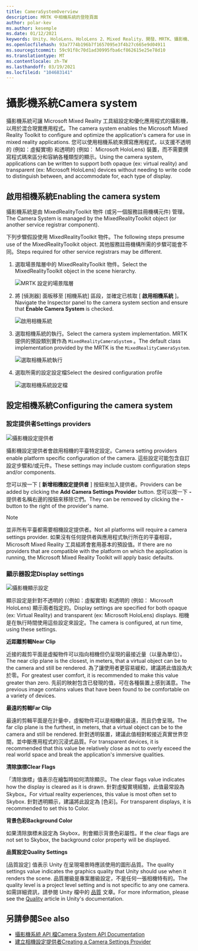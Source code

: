 ```yaml
---
title: CameraSystemOverview
description: MRTK 中相機系統的登陸頁面
author: polar-kev
ms.author: kesemple
ms.date: 01/12/2021
keywords: Unity、HoloLens、HoloLens 2、Mixed Reality、開發、MRTK、攝影機、
ms.openlocfilehash: 93a7774b196b7f1657095e3f4b27c665e9d04911
ms.sourcegitcommit: 59c91f8c70d1ad30995fba6cf862615e25e78d10
ms.translationtype: MT
ms.contentlocale: zh-TW
ms.lasthandoff: 03/19/2021
ms.locfileid: "104683141"
---
```

# <a name="camera-system"></a><span data-ttu-id="ddf9e-104">攝影機系統</span><span class="sxs-lookup"><span data-stu-id="ddf9e-104">Camera system</span></span>

<span data-ttu-id="ddf9e-105">攝影機系統可讓 Microsoft Mixed Reality 工具組設定和優化應用程式的攝影機，以用於混合現實應用程式。</span><span class="sxs-lookup"><span data-stu-id="ddf9e-105">The camera system enables the Microsoft Mixed Reality Toolkit to configure and optimize the application's camera for use in mixed reality applications.</span></span> <span data-ttu-id="ddf9e-106">您可以使用相機系統來撰寫應用程式，以支援不透明的 (例如：虛擬實境) 和透明的 (例如： Microsoft HoloLens) 裝置，而不需要撰寫程式碼來區分和容納各種類型的顯示。</span><span class="sxs-lookup"><span data-stu-id="ddf9e-106">Using the camera system, applications can be written to support both opaque (ex: virtual reality) and transparent (ex: Microsoft HoloLens) devices without needing to write code to distinguish between, and accommodate for, each type of display.</span></span>

## <a name="enabling-the-camera-system"></a><span data-ttu-id="ddf9e-107">啟用相機系統</span><span class="sxs-lookup"><span data-stu-id="ddf9e-107">Enabling the camera system</span></span>

<span data-ttu-id="ddf9e-108">攝影機系統是由 MixedRealityToolkit 物件 (或另一個服務註冊機構元件) 管理。</span><span class="sxs-lookup"><span data-stu-id="ddf9e-108">The Camera System is managed by the MixedRealityToolkit object (or another service registrar component).</span></span>

<span data-ttu-id="ddf9e-109">下列步驟假設使用 MixedRealityToolkit 物件。</span><span class="sxs-lookup"><span data-stu-id="ddf9e-109">The following steps presume use of the MixedRealityToolkit object.</span></span> <span data-ttu-id="ddf9e-110">其他服務註冊機構所需的步驟可能會不同。</span><span class="sxs-lookup"><span data-stu-id="ddf9e-110">Steps required for other service registrars may be different.</span></span>

1. <span data-ttu-id="ddf9e-111">選取場景階層中的 MixedRealityToolkit 物件。</span><span class="sxs-lookup"><span data-stu-id="ddf9e-111">Select the MixedRealityToolkit object in the scene hierarchy.</span></span>

    ![MRTK 設定的場景階層](../images/MRTK_ConfiguredHierarchy.png)

2. <span data-ttu-id="ddf9e-113">將 [偵測器] 面板移至 [相機系統] 區段，並確定已核取 [ **啟用相機系統** ]。</span><span class="sxs-lookup"><span data-stu-id="ddf9e-113">Navigate the Inspector panel to the camera system section and ensure that **Enable Camera System** is checked.</span></span>

    ![啟用相機系統](../images/camera-system/EnableCameraSystem.png)

3. <span data-ttu-id="ddf9e-115">選取相機系統的執行。</span><span class="sxs-lookup"><span data-stu-id="ddf9e-115">Select the camera system implementation.</span></span> <span data-ttu-id="ddf9e-116">MRTK 提供的預設類別實作為 `MixedRealityCameraSystem` 。</span><span class="sxs-lookup"><span data-stu-id="ddf9e-116">The default class implementation provided by the MRTK is the `MixedRealityCameraSystem`.</span></span>

    ![選取相機系統執行](../images/camera-system/SelectCameraSystemType.png)

4. <span data-ttu-id="ddf9e-118">選取所需的設定設定檔</span><span class="sxs-lookup"><span data-stu-id="ddf9e-118">Select the desired configuration profile</span></span>

    ![選取相機系統設定檔](../images/camera-system/SelectCameraProfile.png)

## <a name="configuring-the-camera-system"></a><span data-ttu-id="ddf9e-120">設定相機系統</span><span class="sxs-lookup"><span data-stu-id="ddf9e-120">Configuring the camera system</span></span>

### <a name="settings-providers"></a><span data-ttu-id="ddf9e-121">設定提供者</span><span class="sxs-lookup"><span data-stu-id="ddf9e-121">Settings providers</span></span>

![攝影機設定提供者](../images/camera-system/CameraSettingsProviders.png)

<span data-ttu-id="ddf9e-123">攝影機設定提供者會啟用相機的平臺特定設定。</span><span class="sxs-lookup"><span data-stu-id="ddf9e-123">Camera setting providers enable platform specific configuration of the camera.</span></span> <span data-ttu-id="ddf9e-124">這些設定可能包含自訂設定步驟和/或元件。</span><span class="sxs-lookup"><span data-stu-id="ddf9e-124">These settings may include custom configuration steps and/or components.</span></span>

<span data-ttu-id="ddf9e-125">您可以按一下 [ **新增相機設定提供者** ] 按鈕來加入提供者。</span><span class="sxs-lookup"><span data-stu-id="ddf9e-125">Providers can be added by clicking the **Add Camera Settings Provider** button.</span></span> <span data-ttu-id="ddf9e-126">您可以按一下 **-** 提供者名稱右邊的按鈕來移除它們。</span><span class="sxs-lookup"><span data-stu-id="ddf9e-126">They can be removed by clicking the **-** button to the right of the provider's name.</span></span>

> [!Note]
> <span data-ttu-id="ddf9e-127">並非所有平臺都需要相機設定提供者。</span><span class="sxs-lookup"><span data-stu-id="ddf9e-127">Not all platforms will require a camera settings provider.</span></span> <span data-ttu-id="ddf9e-128">如果沒有任何提供者與應用程式執行所在的平臺相容，Microsoft Mixed Reality 工具組將會套用基本的預設值。</span><span class="sxs-lookup"><span data-stu-id="ddf9e-128">If there are no providers that are compatible with the platform on which the application is running, the Microsoft Mixed Reality Toolkit will apply basic defaults.</span></span>

### <a name="display-settings"></a><span data-ttu-id="ddf9e-129">顯示器設定</span><span class="sxs-lookup"><span data-stu-id="ddf9e-129">Display settings</span></span>

![攝影機顯示設定](../images/camera-system/CameraDisplaySettings.png)

<span data-ttu-id="ddf9e-131">顯示設定是針對不透明的 (（例如：虛擬實境) 和透明的 (例如： Microsoft HoloLens) 顯示兩者指定的。</span><span class="sxs-lookup"><span data-stu-id="ddf9e-131">Display settings are specified for both opaque (ex: Virtual Reality) and transparent (ex: Microsoft HoloLens) displays.</span></span> <span data-ttu-id="ddf9e-132">相機是在執行時間使用這些設定來設定。</span><span class="sxs-lookup"><span data-stu-id="ddf9e-132">The camera is configured, at run time, using these settings.</span></span>

<span data-ttu-id="ddf9e-133">**近距離剪輯**</span><span class="sxs-lookup"><span data-stu-id="ddf9e-133">**Near Clip**</span></span>

<span data-ttu-id="ddf9e-134">近接的裁剪平面是虛擬物件可以指向相機但仍呈現的最接近量（以量為單位）。</span><span class="sxs-lookup"><span data-stu-id="ddf9e-134">The near clip plane is the closest, in meters, that a virtual object can be to the camera and still be rendered.</span></span> <span data-ttu-id="ddf9e-135">為了讓使用者更容易緩和，建議將此值設為大於零。</span><span class="sxs-lookup"><span data-stu-id="ddf9e-135">For greatest user comfort, it is recommended to make this value greater than zero.</span></span> <span data-ttu-id="ddf9e-136">先前的映射包含已發現的值，可在各種裝置上感到滿意。</span><span class="sxs-lookup"><span data-stu-id="ddf9e-136">The previous image contains values that have been found to be comfortable on a variety of devices.</span></span>

<span data-ttu-id="ddf9e-137">**最遠的剪輯**</span><span class="sxs-lookup"><span data-stu-id="ddf9e-137">**Far Clip**</span></span>

<span data-ttu-id="ddf9e-138">最遠的剪輯平面是在計量中，虛擬物件可以是相機的最遠，而且仍會呈現。</span><span class="sxs-lookup"><span data-stu-id="ddf9e-138">The far clip plane is the furthest, in meters, that a virtual object can be to the camera and still be rendered.</span></span> <span data-ttu-id="ddf9e-139">針對透明裝置，建議此值相對較接近真實世界空間，並中斷應用程式的沉浸式品質。</span><span class="sxs-lookup"><span data-stu-id="ddf9e-139">For transparent devices, it is recommended that this value be relatively close as not to overly exceed the real world space and break the application's immersive qualities.</span></span>

<span data-ttu-id="ddf9e-140">**清除旗標**</span><span class="sxs-lookup"><span data-stu-id="ddf9e-140">**Clear Flags**</span></span>

<span data-ttu-id="ddf9e-141">「清除旗標」值表示在繪製時如何清除顯示。</span><span class="sxs-lookup"><span data-stu-id="ddf9e-141">The clear flags value indicates how the display is cleared as it is drawn.</span></span> <span data-ttu-id="ddf9e-142">針對虛擬實境經驗，此值最常設為 Skybox。</span><span class="sxs-lookup"><span data-stu-id="ddf9e-142">For virtual reality experiences, this value is most often set to Skybox.</span></span> <span data-ttu-id="ddf9e-143">針對透明顯示，建議將此設定為 [色彩]。</span><span class="sxs-lookup"><span data-stu-id="ddf9e-143">For transparent displays, it is recommended to set this to Color.</span></span>

<span data-ttu-id="ddf9e-144">**背景色彩**</span><span class="sxs-lookup"><span data-stu-id="ddf9e-144">**Background Color**</span></span>

<span data-ttu-id="ddf9e-145">如果清除旗標未設定為 Skybox，則會顯示背景色彩屬性。</span><span class="sxs-lookup"><span data-stu-id="ddf9e-145">If the clear flags are not set to Skybox, the background color property will be displayed.</span></span>

<span data-ttu-id="ddf9e-146">**品質設定**</span><span class="sxs-lookup"><span data-stu-id="ddf9e-146">**Quality Settings**</span></span>

<span data-ttu-id="ddf9e-147">[品質設定] 值表示 Unity 在呈現場景時應該使用的圖形品質。</span><span class="sxs-lookup"><span data-stu-id="ddf9e-147">The quality settings value indicates the graphics quality that Unity should use when it renders the scene.</span></span> <span data-ttu-id="ddf9e-148">品質層級是專案層級設定，不是任何一張相機特有的。</span><span class="sxs-lookup"><span data-stu-id="ddf9e-148">The quality level is a project level setting and is not specific to any one camera.</span></span> <span data-ttu-id="ddf9e-149">如需詳細資訊，請參閱 Unity 檔中的 [品質](https://docs.unity3d.com/Manual/class-QualitySettings.html) 文章。</span><span class="sxs-lookup"><span data-stu-id="ddf9e-149">For more information, please see the [Quality](https://docs.unity3d.com/Manual/class-QualitySettings.html) article in Unity's documentation.</span></span>

## <a name="see-also"></a><span data-ttu-id="ddf9e-150">另請參閱</span><span class="sxs-lookup"><span data-stu-id="ddf9e-150">See also</span></span>

- [<span data-ttu-id="ddf9e-151">攝影機系統 API 檔</span><span class="sxs-lookup"><span data-stu-id="ddf9e-151">Camera System API Documentation</span></span>](xref:Microsoft.MixedReality.Toolkit.CameraSystem)
- [<span data-ttu-id="ddf9e-152">建立相機設定提供者</span><span class="sxs-lookup"><span data-stu-id="ddf9e-152">Creating a Camera Settings Provider</span></span>](create-settings-provider.md)
